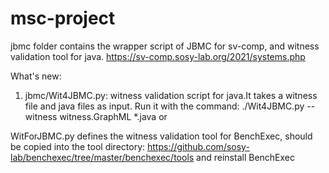 # msc-project
jbmc folder contains the wrapper script of JBMC for sv-comp, and witness validation tool for java. 
https://sv-comp.sosy-lab.org/2021/systems.php


What's new:

1. jbmc/Wit4JBMC.py: witness validation script for java.It takes a witness file and java files as input.
Run it with the command:
./Wit4JBMC.py --witness witness.GraphML *.java
or





WitForJBMC.py defines the witness validation tool for BenchExec, should be copied into the tool directory: https://github.com/sosy-lab/benchexec/tree/master/benchexec/tools and reinstall BenchExec
